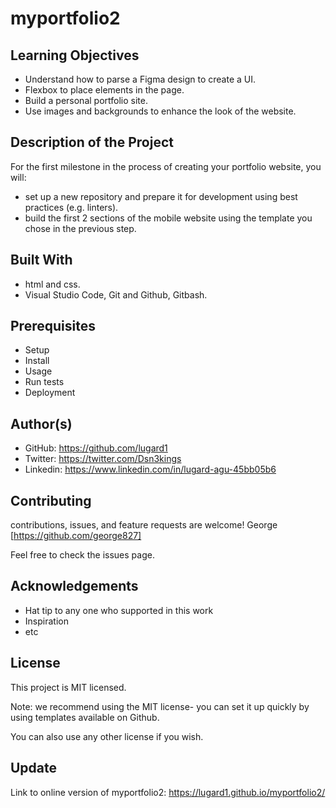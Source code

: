# myportfolio2
## Learning Objectives
- Understand how to parse a Figma design to create a UI.
- Flexbox to place elements in the page.
- Build a personal portfolio site.
- Use images and backgrounds to enhance the look of the website.

## Description of the Project
For the first milestone in the process of creating your portfolio website, you will:
- set up a new repository and prepare it for development using best practices (e.g. linters).
- build the first 2 sections of the mobile website using the template you chose in the previous step.

## Built With 
- html and css.
- Visual Studio Code, Git and Github, Gitbash.

## Prerequisites
- Setup
- Install
- Usage
- Run tests
- Deployment

## Author(s)
- GitHub: https://github.com/lugard1
- Twitter: https://twitter.com/Dsn3kings
- Linkedin: https://www.linkedin.com/in/lugard-agu-45bb05b6

## Contributing
contributions, issues, and feature requests are welcome!
George [https://github.com/george827]

Feel free to check the issues page.

## Acknowledgements
- Hat tip to any one who supported in this work
- Inspiration
- etc

## License
This project is MIT licensed.

Note: we recommend using the MIT license- you can set it up quickly by using templates available on Github.

You can also use any other license if you wish.

## Update
Link to online version of myportfolio2: https://lugard1.github.io/myportfolio2/
